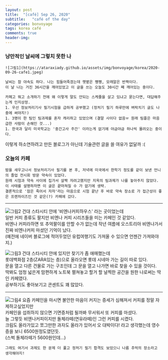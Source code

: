 ```yaml
---
layout: post
title:  "[café] Sep 26, 2020"
subtitle:   "café of the day"
categories: bonvoyage
tags: korea café
comments: true
header-img: 
---
```


### 낭만적인 날씨에 그렇치 못한 나
    ![그림1](https://ataraxiady.github.io/assets/img/bonvoyage/korea/2020-09-26-cafe1.jpeg)

    날씨는 참 야속도 하다. 나는 힘들어죽겠는데 햇볕은 쨍쨍, 모래알은 반짝이다.  
    이 날 나는 거진 36시간을 깨어있었고 이 글을 쓰는 오늘도 30시간 째 깨어있는 중이다.  

    카페고 뭐고 소개하기 전에 왜 이렇게 말도 안되는 스케쥴을 살고 있냐고 묻는다면, 대답해주는게 인지상정.  
    1. 우선 정보처리기사 필기시험을 급하게 공부했고 (정처기 필기 하루만에 벼락치기 글도 나중에 써야지!)  
    1. 3명이 한 팀인 팀과제를 혼자 캐리하고 있었으며 (결말 사이다 없음ㅠ 원래 팀플은 마음 급한 사람이 손해인 것...)  
    1. 한국과 달리 미국학교는 '중간고사 주간' 이라는게 없기에 야금야금 하나씩 몰려오는 중이다.  
이렇게 하소연하려고 만든 블로그가 아닌데 기술관련 글을 쓸 여유가 없달까 :(  

### 오늘의 카페
    밤을 새우고나서 정보처리기사 필기를 본 후, 저녁에 미국에서 한학기 정도를 같이 보낸 언니의 졸업 전시회 방문 약속이 있었다.  
    원래 시험과 약속 사이에 집가서 살짝 자려고했지만 지옥의 팀과제가 나를 놓아주지 않았다.  
    이 사태를 설명하자면 이 글은 끝마쳐질 수 가 없기에 생략.  
    결론적으로 '잠은 죽어서 자자'라는 마음으로 시험 끝난 후 바로 약속 장소로 가 접근성이 좋은 프랜차이즈인 것 같은(?) 카페에 갔다.   

---  

![그림2](https://ataraxiady.github.io/assets/img/bonvoyage/korea/2020-09-26-cafe2.jpeg)
    건대 스타시티 안에 '비엔나커피하우스' 라는 곳이었는데  
    일반 커피 종류도 팔지만 비엔나 커피 시리즈들을 미는 카페인 것 같았다.  
    비엔나 커피라하면 또 추억팔이를 안할 수가 없는데 작년 여름에 오스트리아 비엔나가서 진짜 비엔나커피 마셨던 기억이 났다.  
    (예전에 네이버 블로그에 적어두었던 유럽여행기도 가져올 수 있으면 언젠간 가져와야지.)  

![그림3](https://ataraxiady.github.io/assets/img/bonvoyage/korea/2020-09-26-cafe3.jpeg)
    건대 스타시티 안에 있지만 찾기가 좀 애매했는데  
    롯데백화점 2층(ZARA있는 층)으로 올라오면 롯데 시네마 가는 길이 따로 있다.  
    문을 열고 다른 건물로 가는 구조인데 그 문을 열고 나가면 바로 찾을 수 있을 것이다.  
    딱봐도 엄청 넓은게 맘편하게 노트북 펼쳐놓고 할거 할 널찍한 공간을 원한 나로써는 딱인 카페였다.  
    공부하기도 좋아보기고 콘센트도 꽤 많았다.  

---
![그림4](https://ataraxiady.github.io/assets/img/bonvoyage/korea/2020-09-26-cafe4.jpeg)
    요즘 카페인을 마시면 불안한 마음이 커지는 증세가 심해져서 커피를 정말 자제하고싶었지만  
    카페인을 섭취하지 않으면 기면증처럼 될까봐 무서워서 또 커피를 마셨다.  
    늘 그렇듯 비엔나커피이지만 돌체라떼(연유라떼)인 그런 커피를 시켰다.  
    크림도 올라가있고 쪼그만한 과자도 올라가 있어서 오 대박이다! 라고 생각했는데 영수증을 보니 6500원정도였던듯.  
    (스벅 돌체라떼가 5600원인데...)  

    그래도 여기서 과제도 한 문제 더 풀고 정처기 필기 합격도 보았으니 나름 추억의 장소라고 생각해야지!  